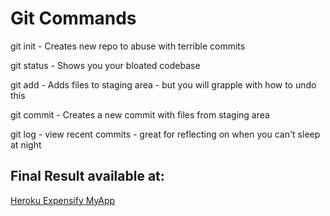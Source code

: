 # Git Commands

git init - Creates new repo to abuse with terrible commits

git status - Shows you your bloated codebase

git add - Adds files to staging area - but you will grapple with how to undo this

git commit - Creates a new commit with files from staging area

git log - view recent commits - great for reflecting on when you can't sleep at night

##  Final Result available at: 
[Heroku Expensify MyApp](https://react-course-expensify-myapp.herokuapp.com/)
